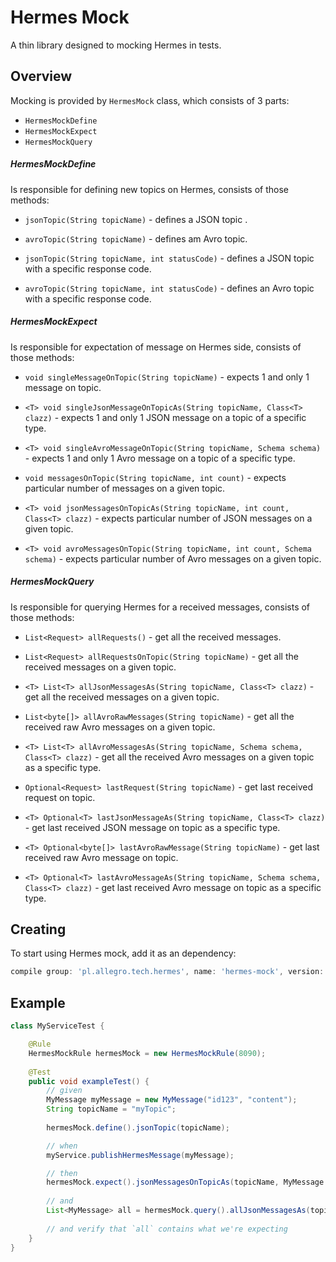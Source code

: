 # Hermes Mock

A thin library designed to mocking Hermes in tests.

## Overview

Mocking is provided by `HermesMock` class, which consists of 3 parts:
- `HermesMockDefine` 
- `HermesMockExpect`
- `HermesMockQuery`

##### HermesMockDefine

Is responsible for defining new topics on Hermes, consists of those methods:

- `jsonTopic(String topicName)` - defines a JSON topic .

- `avroTopic(String topicName)` - defines am Avro topic.

- `jsonTopic(String topicName, int statusCode)` - defines a JSON topic with a specific response code.

- `avroTopic(String topicName, int statusCode)` - defines an Avro topic with a specific response code.

##### HermesMockExpect

Is responsible for expectation of message on Hermes side, consists of those methods:
 
- `void singleMessageOnTopic(String topicName)` - expects 1 and only 1 message on topic.

- `<T> void singleJsonMessageOnTopicAs(String topicName, Class<T> clazz)` - expects 1 and only 1 JSON message on a topic
of a specific type.

- `<T> void singleAvroMessageOnTopic(String topicName, Schema schema)` - expects 1 and only 1 Avro message on a topic 
of a specific type.

- `void messagesOnTopic(String topicName, int count)` - expects particular number of messages on a given topic.

- `<T> void jsonMessagesOnTopicAs(String topicName, int count, Class<T> clazz)` - expects particular number of
JSON messages on a given topic.

- `<T> void avroMessagesOnTopic(String topicName, int count, Schema schema)` - expects particular number of
Avro messages on a given topic.

##### HermesMockQuery

Is responsible for querying Hermes for a received messages, consists of those methods: 

- `List<Request> allRequests()` - get all the received messages.

- `List<Request> allRequestsOnTopic(String topicName)` - get all the received messages on a given topic.

- `<T> List<T> allJsonMessagesAs(String topicName, Class<T> clazz)` - get all the received messages on a given topic.

- `List<byte[]> allAvroRawMessages(String topicName)` - get all the received raw Avro messages on a given topic.

- `<T> List<T> allAvroMessagesAs(String topicName, Schema schema, Class<T> clazz)` - get all the received Avro messages
on a given topic as a specific type.

- `Optional<Request> lastRequest(String topicName)` - get last received request on topic.

- `<T> Optional<T> lastJsonMessageAs(String topicName, Class<T> clazz)` - get last received JSON message on topic
as a specific type.

- `<T> Optional<byte[]> lastAvroRawMessage(String topicName)` - get last received raw Avro message on topic.

- `<T> Optional<T> lastAvroMessageAs(String topicName, Schema schema, Class<T> clazz)` - get last received Avro message
 on topic as a specific type.

## Creating

To start using Hermes mock, add it as an dependency:

```groovy
compile group: 'pl.allegro.tech.hermes', name: 'hermes-mock', version: versions.hermes
```

## Example

```java
class MyServiceTest {

    @Rule
    HermesMockRule hermesMock = new HermesMockRule(8090);
    
    @Test
    public void exampleTest() {
        // given
        MyMessage myMessage = new MyMessage("id123", "content");
        String topicName = "myTopic";
        
        hermesMock.define().jsonTopic(topicName);

        // when
        myService.publishHermesMessage(myMessage);

        // then
        hermesMock.expect().jsonMessagesOnTopicAs(topicName, MyMessage.class);
        
        // and
        List<MyMessage> all = hermesMock.query().allJsonMessagesAs(topicName, MyMessage.class);
        
        // and verify that `all` contains what we're expecting 
    }
}
```
